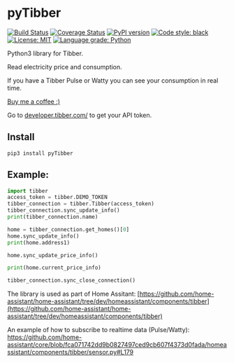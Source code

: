 # pyTibber 
[![Build Status](https://travis-ci.org/Danielhiversen/pyTibber.svg?branch=master)](https://travis-ci.org/Danielhiversen/pyTibber)
[![Coverage Status](https://coveralls.io/repos/github/Danielhiversen/pyTibber/badge.svg?branch=master)](https://coveralls.io/github/Danielhiversen/pyTibber?branch=master)
[![PyPI version](https://badge.fury.io/py/pyTibber.svg)](https://badge.fury.io/py/pyTibber) 
<a href="https://github.com/ambv/black"><img alt="Code style: black" src="https://img.shields.io/badge/code%20style-black-000000.svg"></a>
<a href="https://github.com/ambv/black/blob/master/LICENSE"><img alt="License: MIT" src="https://black.readthedocs.io/en/stable/_static/license.svg"></a>
[![Language grade: Python](https://img.shields.io/lgtm/grade/python/g/Danielhiversen/pyTibber.svg?logo=lgtm&logoWidth=18)](https://lgtm.com/projects/g/Danielhiversen/pyTibber/context:python)


Python3 library for Tibber.

Read electricity price and consumption.

If you have a Tibber Pulse or Watty you can see your consumption in real time.

[Buy me a coffee :)](http://paypal.me/dahoiv)


Go to [developer.tibber.com/](https://developer.tibber.com/) to get your API token.

## Install
```
pip3 install pyTibber
```

## Example:

```python
import tibber
access_token = tibber.DEMO_TOKEN
tibber_connection = tibber.Tibber(access_token)
tibber_connection.sync_update_info()
print(tibber_connection.name)

home = tibber_connection.get_homes()[0]
home.sync_update_info()
print(home.address1)

home.sync_update_price_info()

print(home.current_price_info)

tibber_connection.sync_close_connection()
```

The library is used as part of Home Assitant: [https://github.com/home-assistant/home-assistant/tree/dev/homeassistant/components/tibber](https://github.com/home-assistant/home-assistant/tree/dev/homeassistant/components/tibber)

An example of how to subscribe to realtime data (Pulse/Watty): https://github.com/home-assistant/core/blob/fca071742dd9b0827497ced9cb607f4373d0fada/homeassistant/components/tibber/sensor.py#L179

